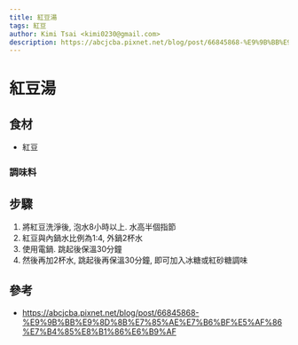 ```yaml
---
title: 紅豆湯
tags: 紅豆
author: Kimi Tsai <kimi0230@gmail.com>
description: https://abcjcba.pixnet.net/blog/post/66845868-%E9%9B%BB%E9%8D%8B%E7%85%AE%E7%B6%BF%E5%AF%86%E7%B4%85%E8%B1%86%E6%B9%AF
---
```

# 紅豆湯

## 食材
* 紅豆

### 調味料

## 步驟
1. 將紅豆洗淨後, 泡水8小時以上. 水高半個指節
2. 紅豆與內鍋水比例為1:4, 外鍋2杯水
3. 使用電鍋. 跳起後保溫30分鐘
4. 然後再加2杯水, 跳起後再保溫30分鐘, 即可加入冰糖或紅砂糖調味

## 參考
* https://abcjcba.pixnet.net/blog/post/66845868-%E9%9B%BB%E9%8D%8B%E7%85%AE%E7%B6%BF%E5%AF%86%E7%B4%85%E8%B1%86%E6%B9%AF